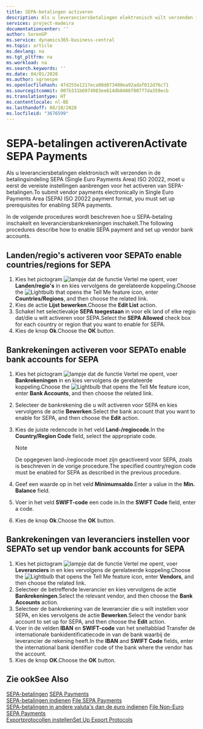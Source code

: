 ```yaml
---
title: SEPA-betalingen activeren
description: Als u leveranciersbetalingen elektronisch wilt verzenden in de betalingsindeling SEPA (Single Euro Payments Area) ISO 20022, moet u eerst de vereiste instellingen aanbrengen voor het activeren van SEPA-betalingen.
services: project-madeira
documentationcenter: ''
author: SorenGP
ms.service: dynamics365-business-central
ms.topic: article
ms.devlang: na
ms.tgt_pltfrm: na
ms.workload: na
ms.search.keywords: ''
ms.date: 04/01/2020
ms.author: sgroespe
ms.openlocfilehash: 47d255e1217eca08d073400ea92adaf012d76c71
ms.sourcegitcommit: 007b331b6974983ee614db0406f00777da359ecb
ms.translationtype: HT
ms.contentlocale: nl-BE
ms.lasthandoff: 08/10/2020
ms.locfileid: "3676599"
---
```

# <a name="activate-sepa-payments"></a><span data-ttu-id="026c2-103">SEPA-betalingen activeren</span><span class="sxs-lookup"><span data-stu-id="026c2-103">Activate SEPA Payments</span></span>
<span data-ttu-id="026c2-104">Als u leveranciersbetalingen elektronisch wilt verzenden in de betalingsindeling SEPA (Single Euro Payments Area) ISO 20022, moet u eerst de vereiste instellingen aanbrengen voor het activeren van SEPA-betalingen.</span><span class="sxs-lookup"><span data-stu-id="026c2-104">To submit vendor payments electronically in Single Euro Payments Area (SEPA) ISO 20022 payment format, you must set up prerequisites for enabling SEPA payments.</span></span>  

<span data-ttu-id="026c2-105">In de volgende procedures wordt beschreven hoe u SEPA-betaling inschakelt en leveranciersbankrekeningen inschakelt.</span><span class="sxs-lookup"><span data-stu-id="026c2-105">The following procedures describe how to enable SEPA payment and set up vendor bank accounts.</span></span>  

## <a name="to-enable-countriesregions-for-sepa"></a><span data-ttu-id="026c2-106">Landen/regio's activeren voor SEPA</span><span class="sxs-lookup"><span data-stu-id="026c2-106">To enable countries/regions for SEPA</span></span>  

1.  <span data-ttu-id="026c2-107">Kies het pictogram ![lampje dat de functie Vertel me opent](../../media/ui-search/search_small.png "Vertel me wat u wilt doen"), voer **Landen/regio's** in en kies vervolgens de gerelateerde koppeling.</span><span class="sxs-lookup"><span data-stu-id="026c2-107">Choose the ![Lightbulb that opens the Tell Me feature](../../media/ui-search/search_small.png "Tell me what you want to do") icon, enter **Countries/Regions**, and then choose the related link.</span></span>  
2.  <span data-ttu-id="026c2-108">Kies de actie **Lijst bewerken**.</span><span class="sxs-lookup"><span data-stu-id="026c2-108">Choose the **Edit List** action.</span></span>  
3.  <span data-ttu-id="026c2-109">Schakel het selectievakje **SEPA toegestaan** in voor elk land of elke regio dat/die u wilt activeren voor SEPA.</span><span class="sxs-lookup"><span data-stu-id="026c2-109">Select the **SEPA Allowed** check box for each country or region that you want to enable for SEPA.</span></span>  
4.  <span data-ttu-id="026c2-110">Kies de knop **Ok**.</span><span class="sxs-lookup"><span data-stu-id="026c2-110">Choose the **OK** button.</span></span>  

## <a name="to-enable-bank-accounts-for-sepa"></a><span data-ttu-id="026c2-111">Bankrekeningen activeren voor SEPA</span><span class="sxs-lookup"><span data-stu-id="026c2-111">To enable bank accounts for SEPA</span></span>  

1.  <span data-ttu-id="026c2-112">Kies het pictogram ![lampje dat de functie Vertel me opent](../../media/ui-search/search_small.png "Vertel me wat u wilt doen"), voer **Bankrekeningen** in en kies vervolgens de gerelateerde koppeling.</span><span class="sxs-lookup"><span data-stu-id="026c2-112">Choose the ![Lightbulb that opens the Tell Me feature](../../media/ui-search/search_small.png "Tell me what you want to do") icon, enter **Bank Accounts**, and then choose the related link.</span></span>  
2.  <span data-ttu-id="026c2-113">Selecteer de bankrekening die u wilt activeren voor SEPA en kies vervolgens de actie **Bewerken**.</span><span class="sxs-lookup"><span data-stu-id="026c2-113">Select the bank account that you want to enable for SEPA, and then choose the **Edit** action.</span></span>  
3.  <span data-ttu-id="026c2-114">Kies de juiste redencode in het veld **Land-/regiocode**.</span><span class="sxs-lookup"><span data-stu-id="026c2-114">In the **Country/Region Code** field, select the appropriate code.</span></span>  

    > [!NOTE]  
    >  <span data-ttu-id="026c2-115">De opgegeven land-/regiocode moet zijn geactiveerd voor SEPA, zoals is beschreven in de vorige procedure.</span><span class="sxs-lookup"><span data-stu-id="026c2-115">The specified country/region code must be enabled for SEPA as described in the previous procedure.</span></span>  

4.  <span data-ttu-id="026c2-116">Geef een waarde op in het veld **Minimumsaldo**.</span><span class="sxs-lookup"><span data-stu-id="026c2-116">Enter a value in the **Min. Balance** field.</span></span>  
5.  <span data-ttu-id="026c2-117">Voer in het veld **SWIFT-code** een code in.</span><span class="sxs-lookup"><span data-stu-id="026c2-117">In the **SWIFT Code** field, enter a code.</span></span>  
6.  <span data-ttu-id="026c2-118">Kies de knop **Ok**.</span><span class="sxs-lookup"><span data-stu-id="026c2-118">Choose the **OK** button.</span></span>  

## <a name="to-set-up-vendor-bank-accounts-for-sepa"></a><span data-ttu-id="026c2-119">Bankrekeningen van leveranciers instellen voor SEPA</span><span class="sxs-lookup"><span data-stu-id="026c2-119">To set up vendor bank accounts for SEPA</span></span>  

1.  <span data-ttu-id="026c2-120">Kies het pictogram ![lampje dat de functie Vertel me opent](../../media/ui-search/search_small.png "Vertel me wat u wilt doen"), voer **Leveranciers** in en kies vervolgens de gerelateerde koppeling.</span><span class="sxs-lookup"><span data-stu-id="026c2-120">Choose the ![Lightbulb that opens the Tell Me feature](../../media/ui-search/search_small.png "Tell me what you want to do") icon, enter **Vendors**, and then choose the related link.</span></span>  
2.  <span data-ttu-id="026c2-121">Selecteer de betreffende leverancier en kies vervolgens de actie **Bankrekeningen**.</span><span class="sxs-lookup"><span data-stu-id="026c2-121">Select the relevant vendor, and then choose the **Bank Accounts** action.</span></span>  
3.  <span data-ttu-id="026c2-122">Selecteer de bankrekening van de leverancier die u wilt instellen voor SEPA, en kies vervolgens de actie **Bewerken**.</span><span class="sxs-lookup"><span data-stu-id="026c2-122">Select the vendor bank account to set up for SEPA, and then choose the **Edit** action.</span></span>  
4.  <span data-ttu-id="026c2-123">Voer in de velden **IBAN** en **SWIFT-code** van het sneltabblad Transfer de internationale bankidentificatiecode in van de bank waarbij de leverancier de rekening heeft.</span><span class="sxs-lookup"><span data-stu-id="026c2-123">In the **IBAN** and **SWIFT Code** fields, enter the international bank identifier code of the bank where the vendor has the account.</span></span>  
5.  <span data-ttu-id="026c2-124">Kies de knop **OK**.</span><span class="sxs-lookup"><span data-stu-id="026c2-124">Choose the **OK** button.</span></span>  

## <a name="see-also"></a><span data-ttu-id="026c2-125">Zie ook</span><span class="sxs-lookup"><span data-stu-id="026c2-125">See Also</span></span>  
 <span data-ttu-id="026c2-126">[SEPA-betalingen](sepa-payments.md) </span><span class="sxs-lookup"><span data-stu-id="026c2-126">[SEPA Payments](sepa-payments.md) </span></span>  
 <span data-ttu-id="026c2-127">[SEPA-betalingen indienen](how-to-file-sepa-payments.md) </span><span class="sxs-lookup"><span data-stu-id="026c2-127">[File SEPA Payments](how-to-file-sepa-payments.md) </span></span>  
 <span data-ttu-id="026c2-128">[SEPA-betalingen in andere valuta's dan de euro indienen](how-to-file-non-euro-sepa-payments.md) </span><span class="sxs-lookup"><span data-stu-id="026c2-128">[File Non-Euro SEPA Payments](how-to-file-non-euro-sepa-payments.md) </span></span>  
 [<span data-ttu-id="026c2-129">Exportprotocollen instellen</span><span class="sxs-lookup"><span data-stu-id="026c2-129">Set Up Export Protocols</span></span>](how-to-set-up-export-protocols.md)
